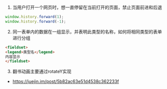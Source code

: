 1. 当用户打开一个网页时，想一直停留在当前打开的页面，禁止页面前进和后退

```js
window.history.forward(1);
window.history.forward(-1);
```
2. 同一表单内的数据在一组显示，并表明此类型的名称，如何将相同类型的表单进行分组
```html
<fieldset>
<legend>类型名</legend>
内容显示
</fieldset>
```

3. 翻书动画主要通过rotateY实现
  * https://juejin.im/post/5b82ac63e51d4538c362233f